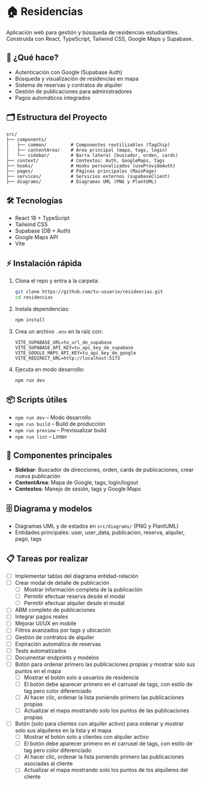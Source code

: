 # 🏠 Residencias

Aplicación web para gestión y búsqueda de residencias estudiantiles. Construida con React, TypeScript, Tailwind CSS, Google Maps y Supabase.

## 🚀 ¿Qué hace?
- Autenticación con Google (Supabase Auth)
- Búsqueda y visualización de residencias en mapa
- Sistema de reservas y contratos de alquiler
- Gestión de publicaciones para administradores
- Pagos automáticos integrados

## 🗂️ Estructura del Proyecto

```
src/
├── components/
│   ├── common/         # Componentes reutilizables (TagChip)
│   ├── contentArea/    # Área principal (mapa, tags, login)
│   └── sidebar/        # Barra lateral (buscador, orden, cards)
├── context/            # Contextos: Auth, GoogleMaps, Tags
├── hooks/              # Hooks personalizados (useProvideAuth)
├── pages/              # Páginas principales (MainPage)
├── services/           # Servicios externos (supabaseClient)
├── diagrams/           # Diagramas UML (PNG y PlantUML)
```

## 🛠️ Tecnologías
- React 18 + TypeScript
- Tailwind CSS
- Supabase (DB + Auth)
- Google Maps API
- Vite

## ⚡ Instalación rápida
1. Clona el repo y entra a la carpeta:
   ```bash
   git clone https://github.com/tu-usuario/residencias.git
   cd residencias
   ```
2. Instala dependencias:
   ```bash
   npm install
   ```
3. Crea un archivo `.env` en la raíz con:
   ```env
   VITE_SUPABASE_URL=tu_url_de_supabase
   VITE_SUPABASE_API_KEY=tu_api_key_de_supabase
   VITE_GOOGLE_MAPS_API_KEY=tu_api_key_de_google
   VITE_REDIRECT_URL=http://localhost:5173
   ```
4. Ejecuta en modo desarrollo:
   ```bash
   npm run dev
   ```

## 📦 Scripts útiles
- `npm run dev` – Modo desarrollo
- `npm run build` – Build de producción
- `npm run preview` – Previsualizar build
- `npm run lint` – Linter

## 🧩 Componentes principales
- **Sidebar**: Buscador de direcciones, orden, cards de publicaciones, crear nueva publicación
- **ContentArea**: Mapa de Google, tags, login/logout
- **Contextos**: Manejo de sesión, tags y Google Maps

## 🗄️ Diagrama y modelos
- Diagramas UML y de estados en `src/diagrams/` (PNG y PlantUML)
- Entidades principales: user, user_data, publicacion, reserva, alquiler, pago, tags

## 📋 Tareas por realizar

- [ ] Implementar tablas del diagrama entidad-relación
- [ ] Crear modal de detalle de publicación
  - [ ] Mostrar información completa de la publicación
  - [ ] Permitir efectuar reserva desde el modal
  - [ ] Permitir efectuar alquiler desde el modal
- [ ] ABM completo de publicaciones
- [ ] Integrar pagos reales
- [ ] Mejorar UI/UX en mobile
- [ ] Filtros avanzados por tags y ubicación
- [ ] Gestión de contratos de alquiler
- [ ] Expiración automática de reservas
- [ ] Tests automatizados
- [ ] Documentar endpoints y modelos
- [ ] Botón para ordenar primero las publicaciones propias y mostrar solo sus puntos en el mapa
  - [ ] Mostrar el botón solo a usuarios de residencia
  - [ ] El botón debe aparecer primero en el carrusel de tags, con estilo de tag pero color diferenciado
  - [ ] Al hacer clic, ordenar la lista poniendo primero las publicaciones propias
  - [ ] Actualizar el mapa mostrando solo los puntos de las publicaciones propias
- [ ] Botón (solo para clientes con alquiler activo) para ordenar y mostrar solo sus alquileres en la lista y el mapa
  - [ ] Mostrar el botón solo a clientes con alquiler activo
  - [ ] El botón debe aparecer primero en el carrusel de tags, con estilo de tag pero color diferenciado
  - [ ] Al hacer clic, ordenar la lista poniendo primero las publicaciones asociadas al cliente
  - [ ] Actualizar el mapa mostrando solo los puntos de los alquileres del cliente